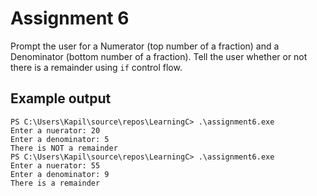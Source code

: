 # Assignment 6
Prompt the user for a Numerator (top number of a fraction) and a Denominator (bottom number of a fraction). Tell the user whether or not there is a remainder using ```if``` control flow.

## Example output
```
PS C:\Users\Kapil\source\repos\LearningC> .\assignment6.exe
Enter a nuerator: 20
Enter a denominator: 5
There is NOT a remainder
PS C:\Users\Kapil\source\repos\LearningC> .\assignment6.exe
Enter a nuerator: 55
Enter a denominator: 9
There is a remainder
```
